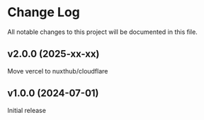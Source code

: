 # Change Log

All notable changes to this project will be documented in this file.

## v2.0.0 (2025-xx-xx)

Move vercel to nuxthub/cloudflare

## v1.0.0 (2024-07-01)

Initial release
